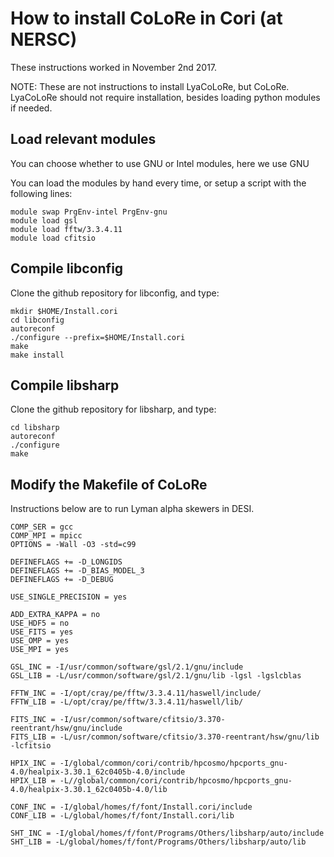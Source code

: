 # How to install CoLoRe in Cori (at NERSC)

These instructions worked in November 2nd 2017. 

NOTE: These are not instructions to install LyaCoLoRe, but CoLoRe. LyaCoLoRe should not require installation, besides loading python modules if needed.

## Load relevant modules

You can choose whether to use GNU or Intel modules, here we use GNU

You can load the modules by hand every time, or setup a script with the 
following lines:

```
module swap PrgEnv-intel PrgEnv-gnu
module load gsl
module load fftw/3.3.4.11
module load cfitsio
```

## Compile libconfig

Clone the github repository for libconfig, and type:
```
mkdir $HOME/Install.cori
cd libconfig
autoreconf
./configure --prefix=$HOME/Install.cori
make 
make install
```

## Compile libsharp

Clone the github repository for libsharp, and type:
```
cd libsharp
autoreconf
./configure 
make 
```

## Modify the Makefile of CoLoRe 

Instructions below are to run Lyman alpha skewers in DESI.
```
COMP_SER = gcc
COMP_MPI = mpicc
OPTIONS = -Wall -O3 -std=c99

DEFINEFLAGS += -D_LONGIDS
DEFINEFLAGS += -D_BIAS_MODEL_3
DEFINEFLAGS += -D_DEBUG

USE_SINGLE_PRECISION = yes

ADD_EXTRA_KAPPA = no
USE_HDF5 = no
USE_FITS = yes
USE_OMP = yes
USE_MPI = yes

GSL_INC = -I/usr/common/software/gsl/2.1/gnu/include
GSL_LIB = -L/usr/common/software/gsl/2.1/gnu/lib -lgsl -lgslcblas

FFTW_INC = -I/opt/cray/pe/fftw/3.3.4.11/haswell/include/
FFTW_LIB = -L/opt/cray/pe/fftw/3.3.4.11/haswell/lib/

FITS_INC = -I/usr/common/software/cfitsio/3.370-reentrant/hsw/gnu/include
FITS_LIB = -L/usr/common/software/cfitsio/3.370-reentrant/hsw/gnu/lib -lcfitsio

HPIX_INC = -I/global/common/cori/contrib/hpcosmo/hpcports_gnu-4.0/healpix-3.30.1_62c0405b-4.0/include
HPIX_LIB = -L//global/common/cori/contrib/hpcosmo/hpcports_gnu-4.0/healpix-3.30.1_62c0405b-4.0/lib

CONF_INC = -I/global/homes/f/font/Install.cori/include
CONF_LIB = -L/global/homes/f/font/Install.cori/lib

SHT_INC = -I/global/homes/f/font/Programs/Others/libsharp/auto/include
SHT_LIB = -L/global/homes/f/font/Programs/Others/libsharp/auto/lib
```
